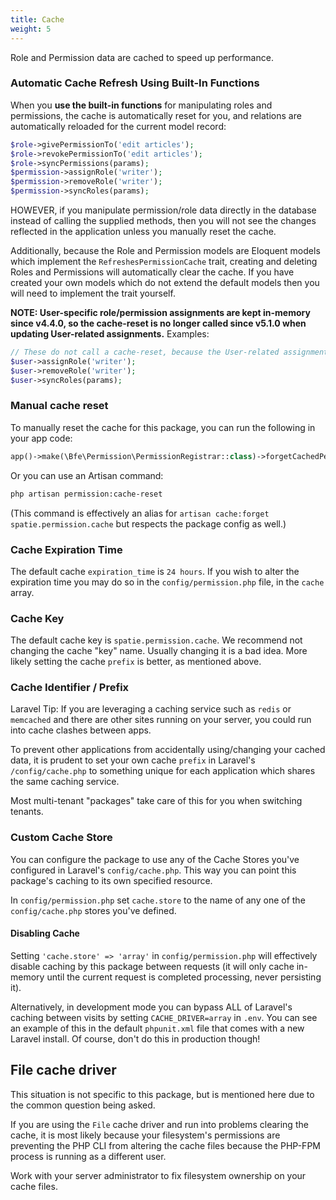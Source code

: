 ```yaml
---
title: Cache
weight: 5
---
```


Role and Permission data are cached to speed up performance.

### Automatic Cache Refresh Using Built-In Functions

When you **use the built-in functions** for manipulating roles and permissions, the cache is automatically reset for you, and relations are automatically reloaded for the current model record:

```php
$role->givePermissionTo('edit articles');
$role->revokePermissionTo('edit articles');
$role->syncPermissions(params);
$permission->assignRole('writer');
$permission->removeRole('writer');
$permission->syncRoles(params);
```

HOWEVER, if you manipulate permission/role data directly in the database instead of calling the supplied methods, then you will not see the changes reflected in the application unless you manually reset the cache.

Additionally, because the Role and Permission models are Eloquent models which implement the `RefreshesPermissionCache` trait, creating and deleting Roles and Permissions will automatically clear the cache. If you have created your own models which do not extend the default models then you will need to implement the trait yourself.

**NOTE: User-specific role/permission assignments are kept in-memory since v4.4.0, so the cache-reset is no longer called since v5.1.0 when updating User-related assignments.**
Examples:
```php
// These do not call a cache-reset, because the User-related assignments are in-memory.
$user->assignRole('writer');
$user->removeRole('writer');
$user->syncRoles(params);
```

### Manual cache reset
To manually reset the cache for this package, you can run the following in your app code:
```php
app()->make(\Bfe\Permission\PermissionRegistrar::class)->forgetCachedPermissions();
```

Or you can use an Artisan command:
```bash
php artisan permission:cache-reset
```
(This command is effectively an alias for `artisan cache:forget spatie.permission.cache` but respects the package config as well.)


### Cache Expiration Time

The default cache `expiration_time` is `24 hours`.
If you wish to alter the expiration time you may do so in the `config/permission.php` file, in the `cache` array.


### Cache Key

The default cache key is `spatie.permission.cache`.
We recommend not changing the cache "key" name. Usually changing it is a bad idea. More likely setting the cache `prefix` is better, as mentioned above.


### Cache Identifier / Prefix

Laravel Tip: If you are leveraging a caching service such as `redis` or `memcached` and there are other sites running on your server, you could run into cache clashes between apps. 

To prevent other applications from accidentally using/changing your cached data, it is prudent to set your own cache `prefix` in Laravel's `/config/cache.php` to something unique for each application which shares the same caching service.

Most multi-tenant "packages" take care of this for you when switching tenants.


### Custom Cache Store

You can configure the package to use any of the Cache Stores you've configured in Laravel's `config/cache.php`. This way you can point this package's caching to its own specified resource.

In `config/permission.php` set `cache.store` to the name of any one of the `config/cache.php` stores you've defined.

#### Disabling Cache

Setting `'cache.store' => 'array'` in `config/permission.php` will effectively disable caching by this package between requests (it will only cache in-memory until the current request is completed processing, never persisting it).

Alternatively, in development mode you can bypass ALL of Laravel's caching between visits by setting `CACHE_DRIVER=array` in `.env`. You can see an example of this in the default `phpunit.xml` file that comes with a new Laravel install. Of course, don't do this in production though!


## File cache driver

This situation is not specific to this package, but is mentioned here due to the common question being asked.

If you are using the `File` cache driver and run into problems clearing the cache, it is most likely because your filesystem's permissions are preventing the PHP CLI from altering the cache files because the PHP-FPM process is running as a different user. 

Work with your server administrator to fix filesystem ownership on your cache files.
